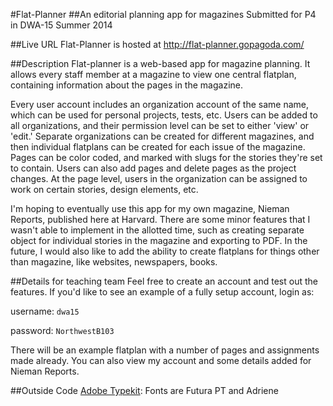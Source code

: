 #Flat-Planner
##An editorial planning app for magazines
Submitted for P4 in DWA-15 Summer 2014

##Live URL
Flat-Planner is hosted at http://flat-planner.gopagoda.com/

##Description
Flat-planner is a web-based app for magazine planning. It allows every staff member at a magazine to view one central flatplan, containing information about the pages in the magazine. 

Every user account includes an organization account of the same name, which can be used for personal projects, tests, etc. Users can be added to all organizations, and their permission level can be set to either 'view' or 'edit.' Separate organizations can be created for different magazines, and then individual flatplans can be created for each issue of the magazine. Pages can be color coded, and marked with slugs for the stories they're set to contain. Users can also add pages and delete pages as the project changes. At the page level, users in the organization can be assigned to work on certain stories, design elements, etc.

I'm hoping to eventually use this app for my own magazine, Nieman Reports, published here at Harvard. There are some minor features that I wasn't able to implement in the allotted time, such as creating separate object for individual stories in the magazine and exporting to PDF. In the future, I would also like to add the ability to create flatplans for things other than magazine, like websites, newspapers, books.

##Details for teaching team
Feel free to create an account and test out the features. If you'd like to see an example of a fully setup account, login as:

username: `dwa15`

password: `NorthwestB103`

There will be an example flatplan with a number of pages and assignments made already. You can also view my account and some details added for Nieman Reports.

##Outside Code
[Adobe Typekit](http://typekit.com): Fonts are Futura PT and Adriene 
